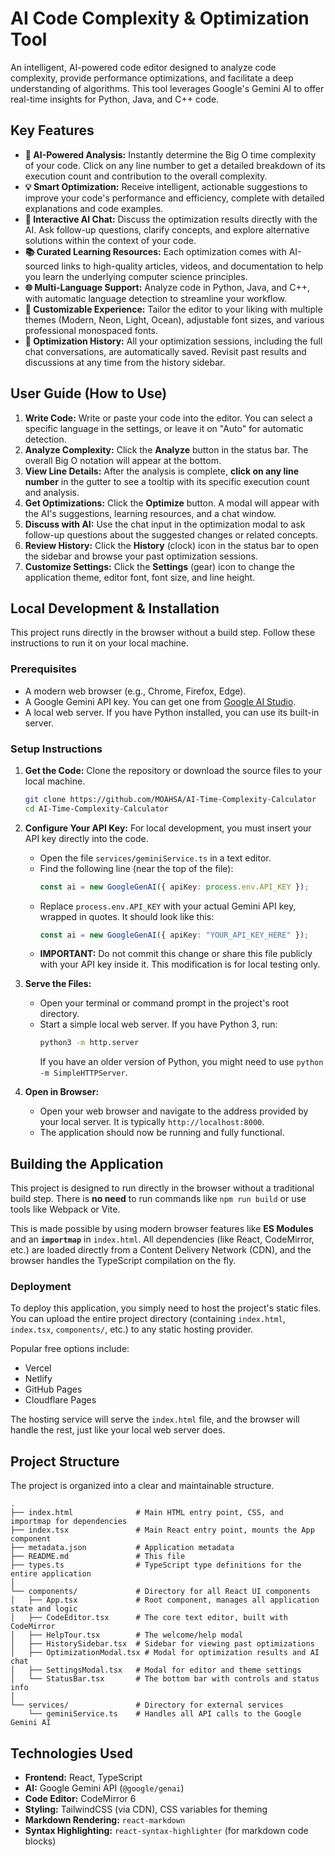# AI Code Complexity & Optimization Tool

An intelligent, AI-powered code editor designed to analyze code complexity, provide performance optimizations, and facilitate a deep understanding of algorithms. This tool leverages Google's Gemini AI to offer real-time insights for Python, Java, and C++ code.

## Key Features

- **🤖 AI-Powered Analysis:** Instantly determine the Big O time complexity of your code. Click on any line number to get a detailed breakdown of its execution count and contribution to the overall complexity.
- **💡 Smart Optimization:** Receive intelligent, actionable suggestions to improve your code's performance and efficiency, complete with detailed explanations and code examples.
- **💬 Interactive AI Chat:** Discuss the optimization results directly with the AI. Ask follow-up questions, clarify concepts, and explore alternative solutions within the context of your code.
- **📚 Curated Learning Resources:** Each optimization comes with AI-sourced links to high-quality articles, videos, and documentation to help you learn the underlying computer science principles.
- **🌐 Multi-Language Support:** Analyze code in Python, Java, and C++, with automatic language detection to streamline your workflow.
- **🎨 Customizable Experience:** Tailor the editor to your liking with multiple themes (Modern, Neon, Light, Ocean), adjustable font sizes, and various professional monospaced fonts.
- **📖 Optimization History:** All your optimization sessions, including the full chat conversations, are automatically saved. Revisit past results and discussions at any time from the history sidebar.

## User Guide (How to Use)

1.  **Write Code:** Write or paste your code into the editor. You can select a specific language in the settings, or leave it on "Auto" for automatic detection.
2.  **Analyze Complexity:** Click the **Analyze** button in the status bar. The overall Big O notation will appear at the bottom.
3.  **View Line Details:** After the analysis is complete, **click on any line number** in the gutter to see a tooltip with its specific execution count and analysis.
4.  **Get Optimizations:** Click the **Optimize** button. A modal will appear with the AI's suggestions, learning resources, and a chat window.
5.  **Discuss with AI:** Use the chat input in the optimization modal to ask follow-up questions about the suggested changes or related concepts.
6.  **Review History:** Click the **History** (clock) icon in the status bar to open the sidebar and browse your past optimization sessions.
7.  **Customize Settings:** Click the **Settings** (gear) icon to change the application theme, editor font, font size, and line height.

## Local Development & Installation

This project runs directly in the browser without a build step. Follow these instructions to run it on your local machine.

### Prerequisites

-   A modern web browser (e.g., Chrome, Firefox, Edge).
-   A Google Gemini API key. You can get one from [Google AI Studio](https://aistudio.google.com/app/apikey).
-   A local web server. If you have Python installed, you can use its built-in server.

### Setup Instructions

1.  **Get the Code:** Clone the repository or download the source files to your local machine.
    ```bash
    git clone https://github.com/MOAHSA/AI-Time-Complexity-Calculator
    cd AI-Time-Complexity-Calculator
    ```

2.  **Configure Your API Key:**
    For local development, you must insert your API key directly into the code.
    -   Open the file `services/geminiService.ts` in a text editor.
    -   Find the following line (near the top of the file):
        ```typescript
        const ai = new GoogleGenAI({ apiKey: process.env.API_KEY });
        ```
    -   Replace `process.env.API_KEY` with your actual Gemini API key, wrapped in quotes. It should look like this:
        ```typescript
        const ai = new GoogleGenAI({ apiKey: "YOUR_API_KEY_HERE" });
        ```
    -   **IMPORTANT:** Do not commit this change or share this file publicly with your API key inside it. This modification is for local testing only.

3.  **Serve the Files:**
    -   Open your terminal or command prompt in the project's root directory.
    -   Start a simple local web server. If you have Python 3, run:
        ```bash
        python3 -m http.server
        ```
        If you have an older version of Python, you might need to use `python -m SimpleHTTPServer`.

4.  **Open in Browser:**
    -   Open your web browser and navigate to the address provided by your local server. It is typically `http://localhost:8000`.
    -   The application should now be running and fully functional.

## Building the Application

This project is designed to run directly in the browser without a traditional build step. There is **no need** to run commands like `npm run build` or use tools like Webpack or Vite.

This is made possible by using modern browser features like **ES Modules** and an **`importmap`** in `index.html`. All dependencies (like React, CodeMirror, etc.) are loaded directly from a Content Delivery Network (CDN), and the browser handles the TypeScript compilation on the fly.

### Deployment

To deploy this application, you simply need to host the project's static files. You can upload the entire project directory (containing `index.html`, `index.tsx`, `components/`, etc.) to any static hosting provider.

Popular free options include:
- Vercel
- Netlify
- GitHub Pages
- Cloudflare Pages

The hosting service will serve the `index.html` file, and the browser will handle the rest, just like your local web server does.

## Project Structure

The project is organized into a clear and maintainable structure.

```
.
├── index.html              # Main HTML entry point, CSS, and importmap for dependencies
├── index.tsx               # Main React entry point, mounts the App component
├── metadata.json           # Application metadata
├── README.md               # This file
├── types.ts                # TypeScript type definitions for the entire application
│
└── components/             # Directory for all React UI components
│   ├── App.tsx             # Root component, manages all application state and logic
│   ├── CodeEditor.tsx      # The core text editor, built with CodeMirror
│   ├── HelpTour.tsx        # The welcome/help modal
│   ├── HistorySidebar.tsx  # Sidebar for viewing past optimizations
│   ├── OptimizationModal.tsx # Modal for optimization results and AI chat
│   ├── SettingsModal.tsx   # Modal for editor and theme settings
│   └── StatusBar.tsx       # The bottom bar with controls and status info
│
└── services/               # Directory for external services
    └── geminiService.ts    # Handles all API calls to the Google Gemini AI
```

## Technologies Used

-   **Frontend:** React, TypeScript
-   **AI:** Google Gemini API (`@google/genai`)
-   **Code Editor:** CodeMirror 6
-   **Styling:** TailwindCSS (via CDN), CSS variables for theming
-   **Markdown Rendering:** `react-markdown`
-   **Syntax Highlighting:** `react-syntax-highlighter` (for markdown code blocks)
